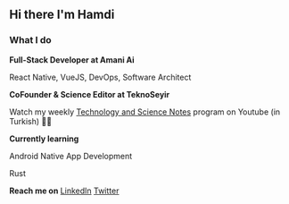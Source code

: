 ## Hi there I'm Hamdi

### What I do
**Full-Stack Developer at Amani Ai**

React Native, VueJS, DevOps, Software Architect

**CoFounder & Science Editor at TeknoSeyir**

Watch my weekly [Technology and Science Notes](https://www.youtube.com/watch?v=pr13GizK36M&list=PLImzRKDoJEgGR5Tv0zQ1SIS2rZOXOcCNB) program on Youtube (in Turkish) 🚀👨

**Currently learning**

Android Native App Development

Rust

**Reach me on**
[LinkedIn](https://www.linkedin.com/in/hkellecioglu/)
[Twitter](https://twitter.com/hkellecioglu)

